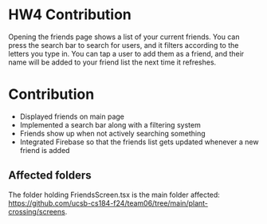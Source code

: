 # HW4 Contribution
Opening the friends page shows a list of your current friends. You can press the search bar to search for users, and it filters according to the letters you type in. You can tap a user to add them as a friend, and their name will be added to your friend list the next time it refreshes.

# Contribution
- Displayed friends on main page
- Implemented a search bar along with a filtering system
- Friends show up when not actively searching something
- Integrated Firebase so that the friends list gets updated whenever a new friend is added

## Affected folders
The folder holding FriendsScreen.tsx is the main folder affected: https://github.com/ucsb-cs184-f24/team06/tree/main/plant-crossing/screens. 


